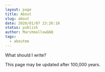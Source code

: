 ```yaml
---
layout: page
title: About
slug: about
date: 2020/01/07 23:26:10
status: publish
author: MarshmallowQAQ
tags: 
  - aboutme
---
```


What should I write?


This page may be updated after 100,000 years.
